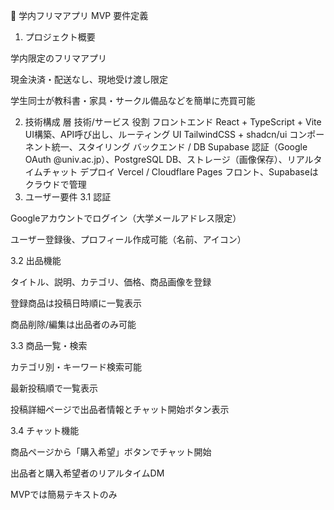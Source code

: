 📝 学内フリマアプリ MVP 要件定義
1. プロジェクト概要

学内限定のフリマアプリ

現金決済・配送なし、現地受け渡し限定

学生同士が教科書・家具・サークル備品などを簡単に売買可能

2. 技術構成
層	技術/サービス	役割
フロントエンド	React + TypeScript + Vite	UI構築、API呼び出し、ルーティング
UI	TailwindCSS + shadcn/ui	コンポーネント統一、スタイリング
バックエンド / DB	Supabase	認証（Google OAuth @univ.ac.jp）、PostgreSQL DB、ストレージ（画像保存）、リアルタイムチャット
デプロイ	Vercel / Cloudflare Pages	フロント、Supabaseはクラウドで管理
3. ユーザー要件
3.1 認証

Googleアカウントでログイン（大学メールアドレス限定）

ユーザー登録後、プロフィール作成可能（名前、アイコン）

3.2 出品機能

タイトル、説明、カテゴリ、価格、商品画像を登録

登録商品は投稿日時順に一覧表示

商品削除/編集は出品者のみ可能

3.3 商品一覧・検索

カテゴリ別・キーワード検索可能

最新投稿順で一覧表示

投稿詳細ページで出品者情報とチャット開始ボタン表示

3.4 チャット機能

商品ページから「購入希望」ボタンでチャット開始

出品者と購入希望者のリアルタイムDM

MVPでは簡易テキストのみ